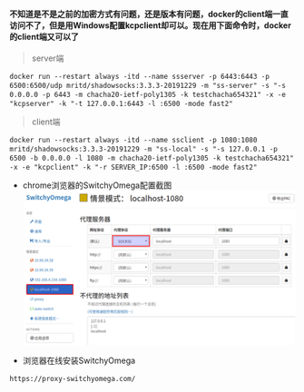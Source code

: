 #### 不知道是不是之前的加密方式有问题，还是版本有问题，docker的client端一直访问不了，但是用Windows配置kcpclient却可以。现在用下面命令时，docker的client端又可以了
> server端
```
docker run --restart always -itd --name ssserver -p 6443:6443 -p 6500:6500/udp mritd/shadowsocks:3.3.3-20191229 -m "ss-server" -s "-s 0.0.0.0 -p 6443 -m chacha20-ietf-poly1305 -k testchacha654321" -x -e "kcpserver" -k "-t 127.0.0.1:6443 -l :6500 -mode fast2"
```

> client端
```
docker run --restart always -itd --name ssclient -p 1080:1080 mritd/shadowsocks:3.3.3-20191229 -m "ss-local" -s "-s 127.0.0.1 -p 6500 -b 0.0.0.0 -l 1080 -m chacha20-ietf-poly1305 -k testchacha654321" -x -e "kcpclient" -k "-r SERVER_IP:6500 -l :6500 -mode fast2"
```

* chrome浏览器的SwitchyOmega配置截图
![avatar](imgs/images0001.png)

* 浏览器在线安装SwitchyOmega
```
https://proxy-switchyomega.com/
```